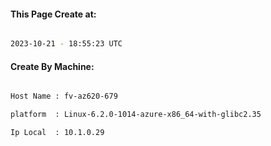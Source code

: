
   
#### This Page Create at:

```bash

2023-10-21 - 18:55:23 UTC

```

#### Create By Machine:

```bash

Host Name : fv-az620-679

platform  : Linux-6.2.0-1014-azure-x86_64-with-glibc2.35

Ip Local  : 10.1.0.29

```

